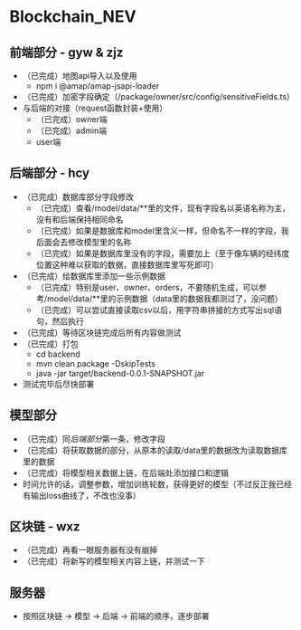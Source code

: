 # Blockchain_NEV

## 前端部分 - gyw & zjz
- （已完成）地图api导入以及使用
  - npm i @amap/amap-jsapi-loader 
- （已完成）加密字段确定（/package/owner/src/config/sensitiveFields.ts）
- 与后端的对接（request函数封装+使用）
  - （已完成）owner端
  - （已完成）admin端
  - user端

## 后端部分 - hcy
- （已完成）数据库部分字段修改
  - （已完成）查看/model/data/**里的文件，现有字段名以英语名称为主，没有和后端保持相同命名
  - （已完成）如果是数据库和model里含义一样，但命名不一样的字段，我后面会去修改模型里的名称
  - （已完成）如果是数据库里没有的字段，需要加上（至于像车辆的经纬度位置这种难以获取的数据，直接数据库里写死即可）
- （已完成）给数据库里添加一些示例数据
  - （已完成）特别是user、owner、orders，不要随机生成，可以参考/model/data/**里的示例数据（data里的数据我都测过了，没问题）
  - （已完成）可以尝试直接读取csv以后，用字符串拼接的方式写出sql语句，然后执行
- （已完成）等待区块链完成后所有内容做测试
- （已完成）打包
  - cd backend
  - mvn clean package -DskipTests 
  - java -jar target/backend-0.0.1-SNAPSHOT.jar
- 测试完毕后尽快部署

## 模型部分
- （已完成）同*后端部分*第一条，修改字段
- （已完成）将获取数据的部分，从原本的读取/data里的数据改为读取数据库里的数据
- （已完成）将模型相关数据上链，在后端处添加接口和逻辑
- 时间允许的话，调整参数，增加训练轮数，获得更好的模型（不过反正我已经有输出loss曲线了，不改也没事）

## 区块链 - wxz
- （已完成）再看一眼服务器有没有崩掉
- （已完成）将新写的模型相关内容上链，并测试一下

## 服务器
- 按照区块链 -> 模型 -> 后端 -> 前端的顺序，逐步部署
